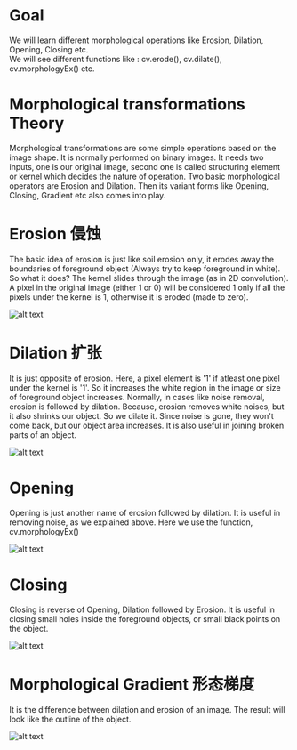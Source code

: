 # Goal   
We will learn different morphological operations like Erosion, Dilation, Opening, Closing etc.     
We will see different functions like : cv.erode(), cv.dilate(), cv.morphologyEx() etc.    

# Morphological transformations Theory        
Morphological transformations are some simple operations based on the image shape. It is normally performed on binary images. 
It needs two inputs, one is our original image, second one is called structuring element or kernel which decides the nature of 
operation. Two basic morphological operators are Erosion and Dilation. Then its variant forms like Opening, Closing, 
Gradient etc also comes into play.     

# Erosion 侵蚀         
The basic idea of erosion is just like soil erosion only, it erodes away the boundaries of foreground object (Always try to keep foreground in white). So what it does? The kernel slides through the image (as in 2D convolution). A pixel in the original image (either 1 or 0) will be considered 1 only if all the pixels under the kernel is 1, otherwise it is eroded (made to zero).    

![alt text](https://docs.opencv.org/trunk/erosion.png)

# Dilation 扩张       
It is just opposite of erosion. Here, a pixel element is '1' if atleast one pixel under the kernel is '1'. So it increases the white region in the image or size of foreground object increases. Normally, in cases like noise removal, erosion is followed by dilation. Because, erosion removes white noises, but it also shrinks our object. So we dilate it. Since noise is gone, they won't come back, but our object area increases. It is also useful in joining broken parts of an object.     

![alt text](https://docs.opencv.org/trunk/dilation.png)

# Opening      
Opening is just another name of erosion followed by dilation. It is useful in removing noise, as we explained above. Here we use the function, cv.morphologyEx()   

![alt text](https://docs.opencv.org/trunk/opening.png)

# Closing     
Closing is reverse of Opening, Dilation followed by Erosion. It is useful in closing small holes inside the foreground objects, or small black points on the object.     

![alt text](https://docs.opencv.org/trunk/closing.png)

# Morphological Gradient 形态梯度    
It is the difference between dilation and erosion of an image.
The result will look like the outline of the object.     

![alt text](https://docs.opencv.org/trunk/gradient.png)       
